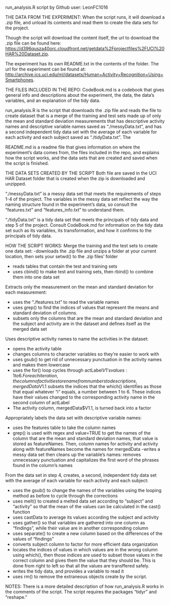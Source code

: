 run_analysis.R script by Github user: LeonFC1016

THE DATA FROM THE EXPERIMENT:
When the script runs, it will download a .zip file, and unload its contents and read them to create the data sets for the project. 

Though the script will download the content itself, the url to download the .zip file can be found here: https://d396qusza40orc.cloudfront.net/getdata%2Fprojectfiles%2FUCI%20HAR%20Dataset.zip. 

The experiment has its own README.txt in the contents of the folder. The url for the experiment can be found at: http://archive.ics.uci.edu/ml/datasets/Human+Activity+Recognition+Using+Smartphones. 

THE FILES INCLUDED IN THE REPO:
CodeBook.md is a codebook that gives general info and descriptions about the experiment, the data, the data’s variables, and an explanation of the tidy data. 

run_analysis.R is the script that downloads the .zip file and reads the file to create dataset that is a merge of the training and test sets made up of only the mean and standard deviation measurements that has descriptive activity names and descriptive variable names saved as “./messyData.txt”, and has a second independent tidy data set with the average of each variable for each activity and each subject saved as “./tidyData.txt”. The 

README.md is a readme file that gives information on where the experiment’s data comes from, the files included in the repo, and explains how the script works, and the data sets that are created and saved when the script is finished. 

THE DATA  SETS CREATED BY THE SCRIPT
Both file are saved in the UCI HAR Dataset folder that is created when the zip is downloaded and unzipped.

“./messyData.txt” is a messy data set that meets the requirements of steps 1-4 of the project. The variables in the messy data set reflect the way the naming structure found in the experiment’s data, so consult the “features.txt” and “features_info.txt” to understand them. 

“./tidyData.txt” is a tidy data set that meets the principals of tidy data and step 5 of the project. Consult CodeBook.md for information on the tidy data set such as its variables, its transformation, and how it confirms to the principals of tidy data.

HOW THE SCRIPT WORKS: 
Merge the training and the test sets to create one data set:
-downloads the .zip file and unzips a folder at your current location, then sets your setwd() to the .zip files’ folder 
- reads tables that contain the test and training sets
- uses cbind() to make test and training sets, then rbind() to combine them into one data set

Extracts only the measurement on the mean and standard deviation for each measurement:
- uses the “./features.txt” to read the variable names
- uses grep() to find the indices of values that represent the means and standard deviation of columns.
- subsets only the columns that are the mean and standard deviation and the subject and activity are in the dataset and defines itself as the merged data set

Uses descriptive activity names to name the activities in the dataset:
- opens the activity table
- changes columns to character variables so they’re easier to work with
- uses gsub() to get rid of unnecessary punctuation in the activity names and makes them lowercase
- uses the for() loop cycles through actLabel$V1’s values: 1 to 6. For each iteration, the column of activities to rename from numbers to descriptions, mergedData$V1.1 subsets the indices that the which() identifies as those that equal whatever “i” equals, a number between 1 to 6. These indices have their values changed to the corresponding activity name in the second column of actLabel
- The activity column, mergedData$V1.1, is turned back into a factor

Appropriately labels the data set with descriptive variable names:
- uses the features table to take the column names
- grep() is used with regex and value=TRUE to get the names of the column that are the mean and standard deviation names, that value is stored as featureNames. Then, column names for activity and activity along with featureNames become the names for mergedData
-writes a messy data set then cleans up the variable’s names: removes unnecessary punctuation and capitalizes the first word of the phrases found in the column’s names

From the data set in step 4, creates, a second, independent tidy data set with the average of each variable for each activity and each subject:
- uses the gsub() to change the names of the variables using the looping method as before to cycle through the corrections
- uses melt() to created a melted data set according to “subject” and “activity” so that the mean of the values can be calculated in the cast() function
- uses castData to average its values according the subject and activity
- uses gather() so that variables are gathered into one column as “findings”, while their value are in another corresponding column
- uses separate() to create a new column based on the differences of the values of “findings”
- converts subject column to factor for more efficient data organization
- locates the indices of values in which values are in the wrong column using which(), then those indices are used to subset those values in the correct column and gives them the value that they should be. This is done from right to left so that all the values are transffered safely. 
- writes the tidy data, and provides a variable to read it
- uses rm() to remove the extraneous objects create by the script. 

NOTES:
There is a more detailed description of how run_analysis.R works in the comments of the script. 
The script requires the packages “tidyr” and “reshape.”

